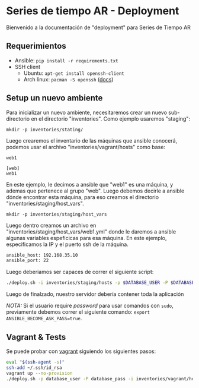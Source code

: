 # Series de tiempo AR - Deployment

Bienvenido a la documentación de "deployment" para Series de Tiempo AR

## Requerimientos

- Ansible: `pip install -r requirements.txt`
- SSH client
  - Ubuntu: `apt-get install openssh-client`
  - Arch linux: `pacman -S openssh` ([docs](https://wiki.archlinux.org/index.php/Secure_Shell#OpenSSH))

## Setup un nuevo ambiente

Para inicializar un nuevo ambiente, necesitaremos crear un nuevo sub-directorio en el directorio "inventories".
Como ejemplo usaremos "staging":

    mkdir -p inventories/stating/

Luego crearemos el inventario de las máquinas que ansible conocerá, podemos usar el archivo "inventories/vagrant/hosts" como base:

    web1

    [web]
    web1

En este ejemplo, le decimos a ansible que "web1" es una máquina, y ademas que pertenece al grupo "web".
Luego debemos decirle a ansible dónde encontrar esta máquina, para eso creamos el directorio "inventories/staging/host_vars".

    mkdir -p inventories/staging/host_vars

Luego dentro creamos un archivo en "inventories/staging/host_vars/web1.yml" donde le daremos a ansible algunas variables espeficicas para esa máquina. En este ejemplo, especificamos la IP y el puerto ssh de la máquina.

```bash
ansible_host: 192.168.35.10
ansible_port: 22
```

Luego deberiamos ser capaces de correr el siguiente script:

```bash
./deploy.sh -i inventories/staging/hosts -p $DATABASE_USER -P $DATABASE_PASS -l $SSH_USER
```

Luego de finalzado, nuestro servidor debería contener toda la aplicación

*NOTA:* Si el usuario require _password_ para usar comandos con `sudo`, previamente debemos correr el siguiente comando:
`export ANSIBLE_BECOME_ASK_PASS=true`.

## Vagrant & Tests

Se puede probar con [vagrant](https://www.vagrantup.com/) siguiendo los siguientes pasos:

```bash
eval "$(ssh-agent -s)"
ssh-add ~/.ssh/id_rsa
vagrant up --no-provision
./deploy.sh -p database_user -P database_pass -i inventories/vagrant/hosts -l vagrant
```